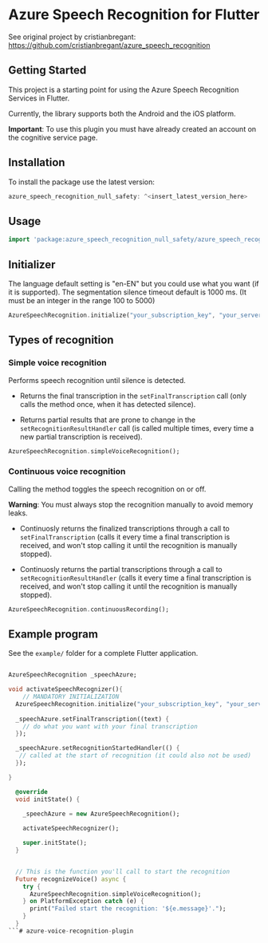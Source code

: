 # Azure Speech Recognition for Flutter

See original project by cristianbregant: https://github.com/cristianbregant/azure_speech_recognition

## Getting Started

This project is a starting point for using the Azure Speech Recognition Services in Flutter.

Currently, the library supports both the Android and the iOS platform.

__Important__: To use this plugin you must have already created an account on the cognitive service page.

## Installation

To install the package use the latest version:

```dart
azure_speech_recognition_null_safety: ^<insert_latest_version_here>
```

## Usage

```dart
import 'package:azure_speech_recognition_null_safety/azure_speech_recognition_null_safety.dart';
```

## Initializer
The language default setting is "en-EN" but you could use what you want (if it is supported). 
The segmentation silence timeout default is 1000 ms. (It must be an integer in the range 100 to 5000)
```dart
AzureSpeechRecognition.initialize("your_subscription_key", "your_server_region", lang: "it-IT", timeout: "3000");
```

## Types of recognition

### Simple voice recognition

Performs speech recognition until silence is detected.

- Returns the final transcription in the `setFinalTranscription` call (only calls the method once, when it has detected silence).

- Returns partial results that are prone to change in the `setRecognitionResultHandler` call (is called multiple times, every time a new partial transcription is received).

```dart
AzureSpeechRecognition.simpleVoiceRecognition();
```

### Continuous voice recognition

Calling the method toggles the speech recognition on or off.

__Warning__: You must always stop the recognition manually to avoid memory leaks.

- Continuosly returns the finalized transcriptions through a call to `setFinalTranscription` (calls it every time a final transcription is received, and won't stop calling it until the recognition is manually stopped).

- Continuosly returns the partial transcriptions through a call to `setRecognitionResultHandler` (calls it every time a final transcription is received, and won't stop calling it until the recognition is manually stopped).

```dart
AzureSpeechRecognition.continuousRecording();
```

## Example program

See the `example/` folder for a complete Flutter application.

```dart

AzureSpeechRecognition _speechAzure;

void activateSpeechRecognizer(){
    // MANDATORY INITIALIZATION
  AzureSpeechRecognition.initialize("your_subscription_key", "your_server_region", lang: "it-IT", timeout: "3000");
  
  _speechAzure.setFinalTranscription((text) {
    // do what you want with your final transcription
  });

  _speechAzure.setRecognitionStartedHandler(() {
   // called at the start of recognition (it could also not be used)
  });

}

  @override
  void initState() {
    
    _speechAzure = new AzureSpeechRecognition();

    activateSpeechRecognizer();

    super.initState();
  }


  // This is the function you'll call to start the recognition
  Future recognizeVoice() async {
    try {
      AzureSpeechRecognition.simpleVoiceRecognition();
    } on PlatformException catch (e) {
      print("Failed start the recognition: '${e.message}'.");
    }
  }
```#   a z u r e - v o i c e - r e c o g n i t i o n - p l u g i n  
 